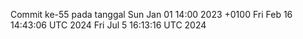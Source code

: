Commit ke-55 pada tanggal Sun Jan 01 14:00 2023 +0100
Fri Feb 16 14:43:06 UTC 2024
Fri Jul  5 16:13:16 UTC 2024
